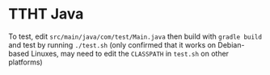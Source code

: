 # TTHT Java

To test, edit `src/main/java/com/test/Main.java` then build with `gradle build` and test by running `./test.sh` (only confirmed that it works on Debian-based Linuxes, may need to edit the `CLASSPATH` in `test.sh` on other platforms)